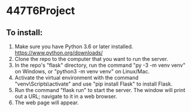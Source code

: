 # 447T6Project

## To install:

1. Make sure you have Python 3.6 or later installed. https://www.python.org/downloads/
2. Clone the repo to the computer that you want to run the server.
3. In the repo's "flask" directory, run the command "py -3 -m venv venv" on Windows, or "python3 -m venv venv" on Linux/Mac.
4. Activate the virtual environment with the command "venv\Scripts\activate" and use "pip install Flask" to install Flask.
5. Run the command "flask run" to start the server. The window will print out a URL; navigate to it in a web browser.
6. The web page will appear.